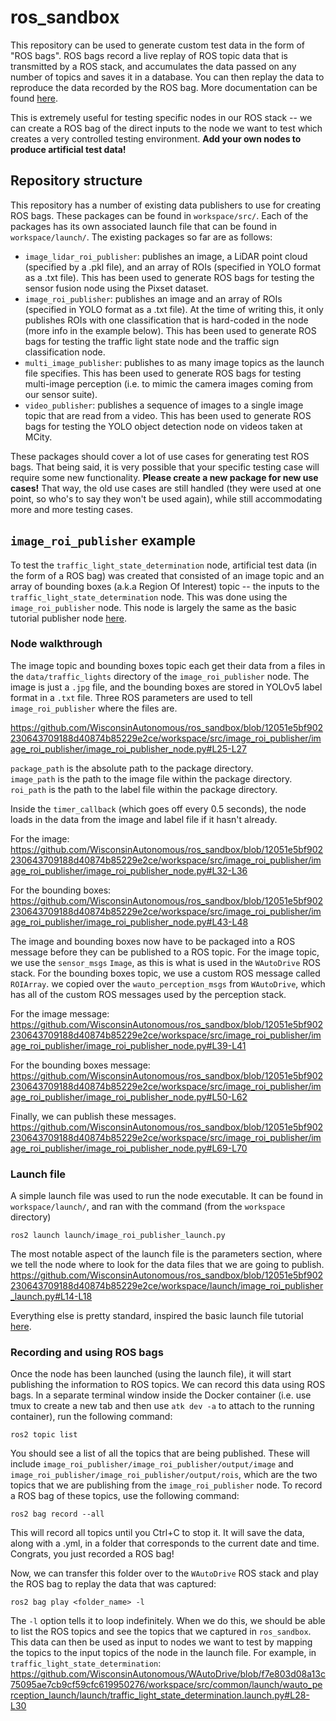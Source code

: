 # ros_sandbox
This repository can be used to generate custom test data in the form of "ROS bags".
ROS bags record a live replay of ROS topic data that is transmitted by a ROS stack, and
accumulates the data passed on any number of topics and saves it in a database. 
You can then replay the data to reproduce the data recorded by the ROS bag. More documentation can be found 
[here](https://docs.ros.org/en/foxy/Tutorials/Beginner-CLI-Tools/Recording-And-Playing-Back-Data/Recording-And-Playing-Back-Data.html).

This is extremely useful for testing specific nodes in our ROS stack -- we can create a ROS bag of the direct inputs to the node we want to test
which creates a very controlled testing environment. <b>Add your own nodes to produce artificial test data!</b>

## Repository structure
This repository has a number of existing data publishers to use for creating ROS bags. These packages can be found in `workspace/src/`. Each of the packages has its own associated launch file that can be found in `workspace/launch/`. The existing packages so far are as follows:
- `image_lidar_roi_publisher`: publishes an image, a LiDAR point cloud (specified by a .pkl file), and an array of ROIs (specified in YOLO format as a .txt file). This has been used to generate ROS bags for testing the sensor fusion node using the Pixset dataset.
- `image_roi_publisher`: publishes an image and an array of ROIs (specified in YOLO format as a .txt file). At the time of writing this, it only publishes ROIs with one classification that is hard-coded in the node (more info in the example below). This has been used to generate ROS bags for testing the traffic light state node and the traffic sign classification node.
- `multi_image_publisher`: publishes to as many image topics as the launch file specifies. This has been used to generate ROS bags for testing multi-image perception (i.e. to mimic the camera images coming from our sensor suite).
- `video_publisher`: publishes a sequence of images to a single image topic that are read from a video. This has been used to generate ROS bags for testing the YOLO object detection node on videos taken at MCity.

These packages should cover a lot of use cases for generating test ROS bags. That being said, it is very possible that your specific testing case will require some new functionality. **Please create a new package for new use cases!** That way, the old use cases are still handled (they were used at one point, so who's to say they won't be used again), while still accommodating more and more testing cases.

## `image_roi_publisher` example
To test the `traffic_light_state_determination` node, artificial test data (in the form of a ROS bag)
was created that consisted of an image topic and an array of bounding boxes (a.k.a Region Of Interest) topic --
the inputs to the `traffic_light_state_determination` node. This was done using the `image_roi_publisher` node.
This node is largely the same as the basic tutorial publisher node [here](https://docs.ros.org/en/foxy/Tutorials/Beginner-Client-Libraries/Writing-A-Simple-Py-Publisher-And-Subscriber.html).

### Node walkthrough
The image topic and bounding boxes topic each get their data from a files in the `data/traffic_lights` directory of the `image_roi_publisher` node.
The image is just a `.jpg` file, and the bounding boxes are stored in YOLOv5 label format in a `.txt` file.
Three ROS parameters are used to tell `image_roi_publisher` where the files are.

https://github.com/WisconsinAutonomous/ros_sandbox/blob/12051e5bf902230643709188d40874b85229e2ce/workspace/src/image_roi_publisher/image_roi_publisher/image_roi_publisher_node.py#L25-L27

`package_path` is the absolute path to the package directory.<br>
`image_path` is the path to the image file within the package directory.<br>
`roi_path` is the path to the label file within the package directory.

Inside the `timer_callback` (which goes off every 0.5 seconds), the node loads in the data from the image and label file if it hasn't already.

For the image:
https://github.com/WisconsinAutonomous/ros_sandbox/blob/12051e5bf902230643709188d40874b85229e2ce/workspace/src/image_roi_publisher/image_roi_publisher/image_roi_publisher_node.py#L32-L36

For the bounding boxes:
https://github.com/WisconsinAutonomous/ros_sandbox/blob/12051e5bf902230643709188d40874b85229e2ce/workspace/src/image_roi_publisher/image_roi_publisher/image_roi_publisher_node.py#L43-L48

The image and bounding boxes now have to be packaged into a ROS message before they can be published to a ROS topic. For the image topic, we use the `sensor_msgs` `Image`, as this is what is used in the `WAutoDrive` ROS stack. For the bounding boxes topic, we use a custom ROS message called `ROIArray`. we copied over the `wauto_perception_msgs` from `WAutoDrive`, which has all of the custom ROS messages used by the perception stack.

For the image message:
https://github.com/WisconsinAutonomous/ros_sandbox/blob/12051e5bf902230643709188d40874b85229e2ce/workspace/src/image_roi_publisher/image_roi_publisher/image_roi_publisher_node.py#L39-L41

For the bounding boxes message:
https://github.com/WisconsinAutonomous/ros_sandbox/blob/12051e5bf902230643709188d40874b85229e2ce/workspace/src/image_roi_publisher/image_roi_publisher/image_roi_publisher_node.py#L50-L62

Finally, we can publish these messages.
https://github.com/WisconsinAutonomous/ros_sandbox/blob/12051e5bf902230643709188d40874b85229e2ce/workspace/src/image_roi_publisher/image_roi_publisher/image_roi_publisher_node.py#L69-L70

### Launch file
A simple launch file was used to run the node executable. It can be found in `workspace/launch/`, and ran with the command (from the `workspace` directory)
```
ros2 launch launch/image_roi_publisher_launch.py
```
The most notable aspect of the launch file is the parameters section, where we tell the node where to look for the data files that we are going to publish.
https://github.com/WisconsinAutonomous/ros_sandbox/blob/12051e5bf902230643709188d40874b85229e2ce/workspace/launch/image_roi_publisher_launch.py#L14-L18

Everything else is pretty standard, inspired the basic launch file tutorial [here](https://docs.ros.org/en/foxy/Tutorials/Intermediate/Launch/Creating-Launch-Files.html).

### Recording and using ROS bags
Once the node has been launched (using the launch file), it will start publishing the information to ROS topics. We can record this data using ROS bags. In a separate terminal window inside the Docker container (i.e. use tmux to create a new tab and then use `atk dev -a` to attach to the running container), run the following command:
```
ros2 topic list
```
You should see a list of all the topics that are being published. These will include `image_roi_publisher/image_roi_publisher/output/image` and `image_roi_publisher/image_roi_publisher/output/rois`, which are the two topics that we are publishing from the `image_roi_publisher` node. To record a ROS bag of these topics, use the following command:
```
ros2 bag record --all
```
This will record all topics until you Ctrl+C to stop it. It will save the data, along with a .yml, in a folder that corresponds to the current date and time. Congrats, you just recorded a ROS bag!

Now, we can transfer this folder over to the `WAutoDrive` ROS stack and play the ROS bag to replay the data that was captured:
```
ros2 bag play <folder_name> -l
```
The `-l` option tells it to loop indefinitely. When we do this, we should be able to list the ROS topics and see the topics that we captured in `ros_sandbox`. This data can then be used as input to nodes we want to test by mapping the topics to the input topics of the node in the launch file. For example, in `traffic_light_state_determination`:
https://github.com/WisconsinAutonomous/WAutoDrive/blob/f7e803d08a13c75095ae7cb9cf59cfc619950276/workspace/src/common/launch/wauto_perception_launch/launch/traffic_light_state_determination.launch.py#L28-L30

